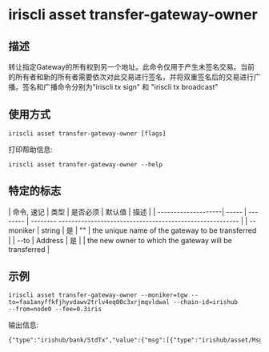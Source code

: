 # iriscli asset transfer-gateway-owner

## 描述

转让指定Gateway的所有权到另一个地址。此命令仅用于产生未签名交易。当前的所有者和新的所有者需要依次对此交易进行签名，并将双重签名后的交易进行广播。签名和广播命令分别为"iriscli tx sign" 和 "iriscli tx broadcast"

## 使用方式

```
iriscli asset transfer-gateway-owner [flags]
```

打印帮助信息:
```
iriscli asset transfer-gateway-owner --help
```

## 特定的标志

| 命令, 速记     | 类型   | 是否必须 | 默认值   | 描述                                                       |
| --------------------| -----  | -------- | --------  -------------------------------------------------------- |
| --moniker           | string  | 是     | ""       | the unique name of the gateway to be transferred       |
| --to                | Address | 是     |          | the new owner to which the gateway will be transferred |


## 示例

```
iriscli asset transfer-gateway-owner --moniker=tgw --to=faa1anyffkfjhyvdawv2trlv4eq00c3xrjmqvldwal --chain-id=irishub 
--from=node0 --fee=0.3iris
```

输出信息:
```txt
{"type":"irishub/bank/StdTx","value":{"msg":[{"type":"irishub/asset/MsgTransferGatewayOwner","value":{"owner":"faa1an4wfvsnxrp97lug5fngct6melhgcuvdv2qye3","moniker":"testgw","to":"faa1anyffkfjhyvdawv2trlv4eq00c3xrjmqvldwal"}}],"fee":{"amount":[{"denom":"iris-atto","amount":"600000000000000000"}],"gas":"50000"},"signatures":null,"memo":""}}
```
